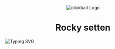 <p align="center">
  <img src="https://telegra.ph/file/171925d184ddc.jpg" alt="clickbait Logo">
</p>
<h1 align="center">
  <b>Rocky setten</b>
</h1>

![Typing SVG](https://readme-typing-svg.herokuapp.com/?lines=Da+Da+Da-Nirthada-ninte-Show!;Okey+da+Mone+ᠰ+You+continue+njan+Mouth+Closeakam!;Indexes+Files+above+2GB;A+Bot+with+double+button!;Start+message+with+pic!;And+more+features!)
</p>

